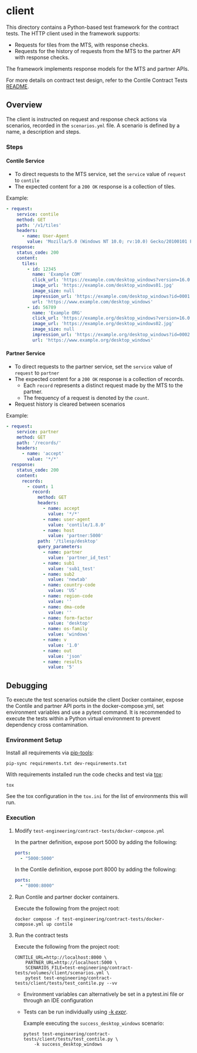 # client

This directory contains a Python-based test framework for the contract tests.
The HTTP client used in the framework supports:

* Requests for tiles from the MTS, with response checks. 
* Requests for the history of requests from the MTS to the partner API with response 
checks.

The framework implements response models for the MTS and partner APIs.

For more details on contract test design, refer to the Contile Contract Tests
[README][contract_tests_readme].

## Overview

The client is instructed on request and response check actions via scenarios, 
recorded in the `scenarios.yml` file. A scenario is defined by a name, a description 
and steps.

### Steps

#### Contile Service

* To direct requests to the MTS service, set the `service` value of `request` to 
`contile`
* The expected content for a `200 OK` response is a collection of tiles.

Example:
```yaml
- request:
    service: contile
    method: GET
    path: '/v1/tiles'
    headers:
      - name: User-Agent
        value: 'Mozilla/5.0 (Windows NT 10.0; rv:10.0) Gecko/20100101 Firefox/91.0'
  response:
    status_code: 200
    content:
      tiles:
        - id: 12345
          name: 'Example COM'
          click_url: 'https://example.com/desktop_windows?version=16.0.0&key=22.1&ci=6.2&ctag=1612376952400200000'
          image_url: 'https://example.com/desktop_windows01.jpg'
          image_size: null
          impression_url: 'https://example.com/desktop_windows?id=0001'
          url: 'https://www.example.com/desktop_windows'
        - id: 56789
          name: 'Example ORG'
          click_url: 'https://example.org/desktop_windows?version=16.0.0&key=7.2&ci=8.9&ctag=E1DE38C8972D0281F5556659A'
          image_url: 'https://example.org/desktop_windows02.jpg'
          image_size: null
          impression_url: 'https://example.org/desktop_windows?id=0002'
          url: 'https://www.example.org/desktop_windows'
```

#### Partner Service

* To direct requests to the partner service, set the `service` value of `request` to 
`partner`
* The expected content for a `200 OK` response is a collection of records.
    * Each `record` represents a distinct request made by the MTS to the partner.
    * The frequency of a request is denoted by the `count`.
* Request history is cleared between scenarios

Example:
```yaml
- request:
    service: partner
    method: GET
    path: '/records/'
    headers:
      - name: 'accept'
        value: '*/*'
  response:
    status_code: 200
    content:
      records:
        - count: 1
          record:
            method: GET
            headers:
              - name: accept
                value: '*/*'
              - name: user-agent
                value: 'contile/1.8.0'
              - name: host
                value: 'partner:5000'
            path: '/tilesp/desktop'
            query_parameters:
              - name: partner
                value: 'partner_id_test'
              - name: sub1
                value: 'sub1_test'
              - name: sub2
                value: 'newtab'
              - name: country-code
                value: 'US'
              - name: region-code
                value: ''
              - name: dma-code
                value: ''
              - name: form-factor
                value: 'desktop'
              - name: os-family
                value: 'windows'
              - name: v
                value: '1.0'
              - name: out
                value: 'json'
              - name: results
                value: '5'
```

## Debugging

To execute the test scenarios outside the client Docker container, expose the Contile 
and partner API ports in the docker-compose.yml, set environment variables and use a 
pytest command. It is recommended to execute the tests within a Python virtual 
environment to prevent dependency cross contamination.

### Environment Setup

Install all requirements via [pip-tools][pip-tools]:

```shell
pip-sync requirements.txt dev-requirements.txt
```

With requirements installed run the code checks and test via [tox][tox]:

```shell
tox
```

See the tox configuration in the `tox.ini` for the list of environments this
will run.

### Execution

1. Modify `test-engineering/contract-tests/docker-compose.yml`

    In the partner definition, expose port 5000 by adding the following:
    ```yaml
    ports:
      - "5000:5000"
    ```

    In the Contile definition, expose port 8000 by adding the following:
    ```yaml
    ports:
      - "8000:8000"
    ```

2. Run Contile and partner docker containers.

   Execute the following from the project root:
   ```shell
   docker compose -f test-engineering/contract-tests/docker-compose.yml up contile
   ```

3. Run the contract tests

    Execute the following from the project root:
    ```shell
    CONTILE_URL=http://localhost:8000 \
        PARTNER_URL=http://localhost:5000 \
        SCENARIOS_FILE=test-engineering/contract-tests/volumes/client/scenarios.yml \
        pytest test-engineering/contract-tests/client/tests/test_contile.py --vv
    ```
    * Environment variables can alternatively be set in a pytest.ini file or through an 
      IDE configuration
    * Tests can be run individually using [-k _expr_][pytest-k]. 
      
      Example executing the `success_desktop_windows` scenario:
      ```shell
      pytest test-engineering/contract-tests/client/tests/test_contile.py \
          -k success_desktop_windows
      ```

[contract_tests_readme]: ../README.md
[pip-tools]: https://pypi.org/project/pip-tools/
[tox]: https://pypi.org/project/tox/
[pytest-k]: https://docs.pytest.org/en/latest/example/markers.html#using-k-expr-to-select-tests-based-on-their-name